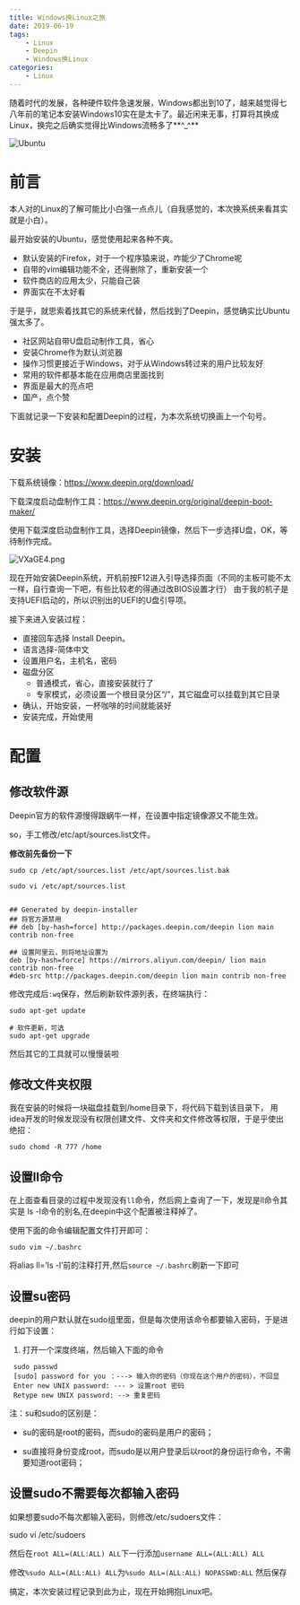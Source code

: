 ```yaml
---
title: Windows换Linux之旅
date: 2019-06-19
tags: 
	- Linux
	- Deepin
	- Windows换Linux
categories:
	- Linux
---
```


随着时代的发展，各种硬件软件急速发展，Windows都出到10了，越来越觉得七八年前的笔记本安装Windows10实在是太卡了。最近闲来无事，打算将其换成Linux，换完之后确实觉得比Windows流畅多了**^_^**

![Ubuntu](https://www.deepin.org/wp-content/uploads/2016/12/desktop-zh.png)

<!-- more -->
# 前言
本人对的Linux的了解可能比小白强一点点儿（自我感觉的，本次换系统来看其实就是小白）。

最开始安装的Ubuntu，感觉使用起来各种不爽。

- 默认安装的Firefox，对于一个程序猿来说，咋能少了Chrome呢
- 自带的vim编辑功能不全，还得删除了，重新安装一个
- 软件商店的应用太少，只能自己装
- 界面实在不太好看

于是乎，就思索着找其它的系统来代替，然后找到了Deepin，感觉确实比Ubuntu强太多了。

- 社区网站自带U盘启动制作工具，省心
- 安装Chrome作为默认浏览器
- 操作习惯更接近于Windows，对于从Windows转过来的用户比较友好
- 常用的软件都基本能在应用商店里面找到
- 界面是最大的亮点吧
- 国产，点个赞

下面就记录一下安装和配置Deepin的过程，为本次系统切换画上一个句号。

# 安装

下载系统镜像：https://www.deepin.org/download/

下载深度启动盘制作工具：https://www.deepin.org/original/deepin-boot-maker/

使用下载深度启动盘制作工具，选择Deepin镜像，然后下一步选择U盘，OK，等待制作完成。

![VXaGE4.png](https://s2.ax1x.com/2019/06/19/VXaGE4.png)

现在开始安装Deepin系统，开机前按F12进入引导选择页面（不同的主板可能不太一样，自行查询一下吧，有些比较老的得通过改BIOS设置才行）
由于我的机子是支持UEFI启动的，所以识别出的UEFI的U盘引导项。

接下来进入安装过程：

- 直接回车选择 Install Deepin。
- 语言选择-简体中文
- 设置用户名，主机名，密码
- 磁盘分区
    - 普通模式，省心，直接安装就行了
    - 专家模式，必须设置一个根目录分区“/”，其它磁盘可以挂载到其它目录
- 确认，开始安装，一杯咖啡的时间就能装好
- 安装完成，开始使用
 
# 配置

## 修改软件源
Deepin官方的软件源慢得跟蜗牛一样，在设置中指定镜像源又不能生效。

so，手工修改/etc/apt/sources.list文件。

**修改前先备份一下**
```
sudo cp /etc/apt/sources.list /etc/apt/sources.list.bak

sudo vi /etc/apt/sources.list 


## Generated by deepin-installer
## 将官方源禁用
## deb [by-hash=force] http://packages.deepin.com/deepin lion main contrib non-free

## 设置阿里云，则将地址设置为
deb [by-hash=force] https://mirrors.aliyun.com/deepin/ lion main contrib non-free
#deb-src http://packages.deepin.com/deepin lion main contrib non-free
```
修改完成后`:wq`保存，然后刷新软件源列表，在终端执行：
```
sudo apt-get update

# 软件更新，可选
sudo apt-get upgrade
```
然后其它的工具就可以慢慢装啦

## 修改文件夹权限
我在安装的时候将一块磁盘挂载到/home目录下，将代码下载到该目录下，
用idea开发的时候发现没有权限创建文件、文件夹和文件修改等权限，于是乎使出绝招：
```
sudo chomd -R 777 /home
```

## 设置ll命令
在上面查看目录的过程中发现没有`ll`命令，然后网上查询了一下，发现是ll命令其实是 ls -l命令的别名,在deepin中这个配置被注释掉了。

使用下面的命令编辑配置文件打开即可：
```
sudo vim ~/.bashrc
```
将alias ll=’ls -l’前的注释打开,然后`source ~/.bashrc`刷新一下即可

## 设置su密码
deepin的用户默认就在sudo组里面，但是每次使用该命令都要输入密码，于是进行如下设置：

1. 打开一个深度终端，然后输入下面的命令
```
 sudo passwd 
 [sudo] password for you ：---> 输入你的密码（你现在这个用户的密码），不回显
 Enter new UNIX password: --- > 设置root 密码
 Retype new UNIX password: --> 重复密码
```
注：su和sudo的区别是：
- su的密码是root的密码，而sudo的密码是用户的密码；

- su直接将身份变成root，而sudo是以用户登录后以root的身份运行命令，不需要知道root密码；

## 设置sudo不需要每次都输入密码
如果想要sudo不每次都输入密码，则修改/etc/sudoers文件：

sudo vi /etc/sudoers

然后在`root ALL=(ALL:ALL) ALL`下一行添加`username ALL=(ALL:ALL) ALL`

修改`%sudo ALL=(ALL:ALL) ALL`为`%sudo ALL=(ALL:ALL) NOPASSWD:ALL`
然后保存

搞定，本次安装过程记录到此为止，现在开始拥抱Linux吧。
